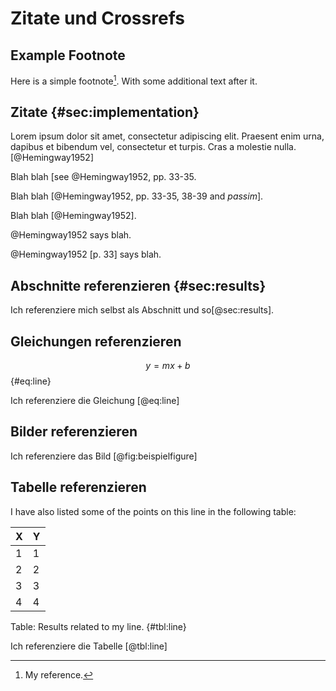 # Zitate und Crossrefs

## Example Footnote

Here is a simple footnote[^1]. With some additional text after it.

[^1]: My reference.

## Zitate {#sec:implementation}

Lorem ipsum dolor sit amet, consectetur adipiscing elit.
Praesent enim urna, dapibus et bibendum vel, consectetur et turpis.
Cras a molestie nulla. [@Hemingway1952]

Blah blah [see @Hemingway1952, pp. 33-35.

Blah blah [@Hemingway1952, pp. 33-35, 38-39 and *passim*].

Blah blah [@Hemingway1952].

@Hemingway1952 says blah.

@Hemingway1952 [p. 33] says blah.

## Abschnitte referenzieren {#sec:results}

Ich referenziere mich selbst als Abschnitt und so[@sec:results].

## Gleichungen referenzieren

$$ y = mx + b $$ {#eq:line}

Ich referenziere die Gleichung [@eq:line]

## Bilder referenzieren

Ich referenziere das Bild [@fig:beispielfigure]

## Tabelle referenzieren


I have also listed some of the points on this line in the following table:

| X | Y |
|---|---|
| 1 | 1 |
| 2 | 2 |
| 3 | 3 |
| 4 | 4 |

Table: Results related to my line. {#tbl:line}

Ich referenziere die Tabelle [@tbl:line]